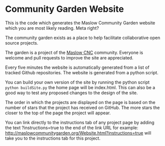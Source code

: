 # Community Garden Website

This is the code which generates the Maslow Community Garden website which you are most likely reading. Meta right?


The community garden exists as a place to help facilitate collaborative open source projects.

The garden is a project of the [Maslow CNC](https://www.maslowcnc.com) community. Everyone is welcome and pull requests to improve the site are appreciated.

Every five minutes the website is automatically generated from a list of tracked Github repositories. The website is generated from a python script.

You can build your own version of the site by running the python script `python buildSite.py` the home page will be index.html. This can also be a good way to test any proposed changes to the design of the site.

The order in which the projects are displayed on the page is based on the number of stars that the project has received on GitHub. The more stars the closer to the top of the page the project will appear.

You can link directly to the instructions tab of any project page by adding the text ?instructions=true to the end of the link URL for example: http://maslowcommunitygarden.org/Website.html?instructions=true will take you to the instructions tab for this project.
